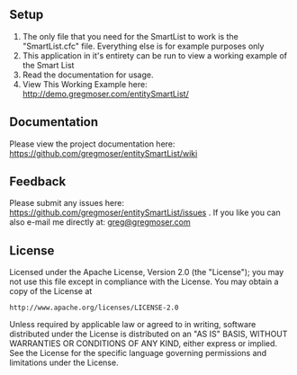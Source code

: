 Setup
-----

1. The only file that you need for the SmartList to work is the "SmartList.cfc" file.  Everything else is for example purposes only
2. This application in it's entirety can be run to view a working example of the Smart List 
3. Read the documentation for usage.
4. View This Working Example here: http://demo.gregmoser.com/entitySmartList/


Documentation
-------------

Please view the project documentation here: https://github.com/gregmoser/entitySmartList/wiki


Feedback
--------

Please submit any issues here: https://github.com/gregmoser/entitySmartList/issues .  If you like you can also e-mail me directly at: greg@gregmoser.com 


License
-------

Licensed under the Apache License, Version 2.0 (the "License");
you may not use this file except in compliance with the License.
You may obtain a copy of the License at

	http://www.apache.org/licenses/LICENSE-2.0

Unless required by applicable law or agreed to in writing, software
distributed under the License is distributed on an "AS IS" BASIS,
WITHOUT WARRANTIES OR CONDITIONS OF ANY KIND, either express or implied.
See the License for the specific language governing permissions and
limitations under the License.